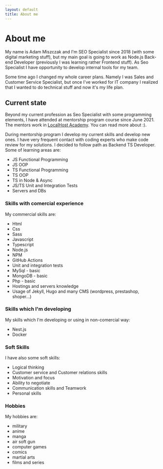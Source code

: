 ```yaml
---
layout: default
title: About me
---
```


# About me 

My name is Adam Miszczak and I'm SEO Specialist since 2018 (with some digital marketing stuff), but my main goal is going to work as Node.js Back-end Developer (previously I was learning rather Frontend stuff). As Seo Specialist I have opportunity to develop internal tools for my team.

Some time ago I changed my whole career plans. Namely I was Sales and Customer Service Specialist, but once I've worked for IT company I realized that I wanted to do technical stuff and now it's my life plan.

## Current state
Beyond my current profession as Seo Specialist with some programming elements, I have attended at mentorship program course since June 2021. The mentors work in [LocalHost Academy](https://academy.localhost-group.com/). You can read more about :).

During mentorship program I develop my current skills and develop new ones. I have very frequent contact with coding experts who make code review for my solutions. I decided to follow path as Backend TS Developer. Some of learning areas are:

* JS Functional Programming
* JS OOP
* TS Functional Programming
* TS OOP
* TS in Node & Async
* JS/TS Unit and Integration Tests
* Servers and DBs

### Skills with comercial experience
My commercial skills are:

* Html
* Css
* Sass
* Javascript
* Typescript
* Node.js
* NPM
* GitHub Actions
* Unit and integration tests
* MySql - basic
* MongoDB - basic
* Php - basic
* Hostings and servers knowledge
* Usage of Jekyll, Hugo and many CMS (wordpress, prestashop, shoper...)

### Skills which I'm developing
My skills which I'm developing or using in non-comercial way:

* Nest.js
* Docker

### Soft Skills
I have also some soft skills:

* Logical thinking
* Customer service and Customer relations skills
* Motivation and focus
* Ability to negotiate
* Communication skills and Teamwork
* Personal skills

### Hobbies
My hobbies are:

* military
* anime 
* manga 
* air soft gun 
* computer games 
* comics 
* martial arts
* films and series